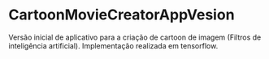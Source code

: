 # CartoonMovieCreatorAppVesion
Versão inicial de aplicativo para a criação de cartoon de imagem (Filtros de inteligência artificial).
Implementação realizada em tensorflow.
